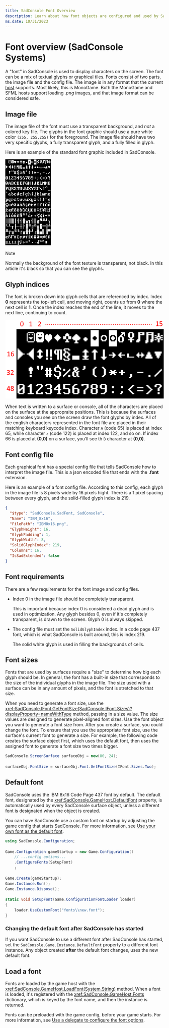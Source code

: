 ```yaml
---
title: SadConsole Font Overview
description: Learn about how font objects are configured and used by SadConsole. The SadFont type is the main font type used.
ms.date: 10/31/2023
---
```


# Font overview (SadConsole Systems)

A "font" in SadConsole is used to display characters on the screen. The font can be a mix of textual glyphs or graphical tiles. Fonts consist of two parts, the image file and the config file. The image is in any format that the current [host](host.md) supports. Most likely, this is MonoGame. Both the MonoGame and SFML hosts support loading _.png_ images, and that image format can be considered safe.

## Image file

The image file of the font must use a transparent background, and _not_ a colored key file. The glyphs in the font graphic should use a pure white color `(255, 255,255)` for the foreground. The image file should have two very specific glyphs, a fully transparent glyph, and a fully filled in glyph.

Here is an example of the standard font graphic included in SadConsole.

![font sample](images/fonts/font-sample.png)

>[!NOTE]
>Normally the background of the font texture is transparent, not black. In this article it's black so that you can see the glyphs.

## Glyph indices

The font is broken down into glyph cells that are referenced by index. Index **0** represents the top-left cell, and moving right, counts up from **0** where the next cell is **1**. Once the index reaches the end of the line, it moves to the next line, continuing to count.

![font indexing](images/fonts/how-font-works.png)

When text is written to a surface or console, all of the characters are placed on the surface at the appropraite positions. This is because the surfaces and consoles you see on the screen draw the font glyphs by index. All of the english characters represented in the font file are placed in their matching keyboard keycode index. Character `A` (code 65) is placed at index 65, while character `z` (code 122) is placed at index 122, and so on. If index 66 is placed at **(0,0)** on a surface, you'll see th `B` character at **(0,0)**.

## Font config file

Each graphical font has a special config file that tells SadConsole how to interpret the image file. This is a json encoded file that ends with the **.font** extension.

Here is an example of a font config file. According to this config, each glyph in the image file is 8 pixels wide by 16 pixels hight. There is a 1 pixel spacing between every glyph, and the solid-filled glyph index is 219.

```json
{
  "$type": "SadConsole.SadFont, SadConsole",
  "Name": "IBM_8x16",
  "FilePath": "IBM8x16.png",
  "GlyphHeight": 16,
  "GlyphPadding": 1,
  "GlyphWidth": 8,
  "SolidGlyphIndex": 219,
  "Columns": 16,
  "IsSadExtended": false
}
```

## Font requirements

There are a few requirements for the font image and config files.

- Index 0 in the image file should be completely transparent.

  This is important because index 0 is considered a dead glyph and is used in optimization. Any glyph besides 0, even if it's completely transparent, is drawn to the screen. Glyph 0 is always skipped.

- The config file must set the `SolidGlyphIndex` index. In a code page 437 font, which is what SadConsole is built around, this is index 219.

  The solid white glyph is used in filling the backgrounds of cells.

## Font sizes

Fonts that are used by surfaces require a "size" to determine how big each glyph should be. In general, the font has a built-in size that corresponds to the size of the individual glyphs in the image file. The size used with a surface can be in any amount of pixels, and the font is stretched to that size.

When you need to generate a font size, use the <xref:SadConsole.IFont.GetFontSize(SadConsole.IFont.Sizes)?displayProperty=nameWithType> method, passing in a size value. The size values are designed to generate pixel-aligned font sizes. Use the font object you want to generate a font size from. After you create a surface, you could change the font. To ensure that you use the appropriate font size, use the surface's current font to generate a size. For example, the following code creates the surface object first, which uses the default font, then uses the assigned font to generate a font size two times bigger.

```csharp
SadConsole.ScreenSurface surfaceObj = new(80, 24);

surfaceObj.FontSize = surfaceObj.Font.GetFontSize(IFont.Sizes.Two);
```

## Default font

SadConsole uses the IBM 8x16 Code Page 437 font by default. The default font, designated by the <xref:SadConsole.GameHost.DefaultFont> property, is automatically used by every SadConsole surface object, unless a different font is designated when the object is created.

You can have SadConsole use a custom font on startup by adjusting the game config that starts SadConsole. For more information, see [Use your own font as the default font](config.md#use-your-own-font-as-the-default-font).

```csharp
using SadConsole.Configuration;

Game.Configuration gameStartup = new Game.Configuration()
    // ...config options...
    .ConfigureFonts(SetupFont)
    ;

Game.Create(gameStartup);
Game.Instance.Run();
Game.Instance.Dispose();

static void SetupFont(Game.ConfigurationFontLoader loader)
{
    loader.UseCustomFont("fonts\\new.font");
}
```

### Changing the default font after SadConsole has started

If you want SadConsole to use a different font after SadConsole has started, set the `SadConsole.Game.Instance.DefaultFont` property to a different font instance. Any object created **after** the default font changes, uses the new default font.

## Load a font

Fonts are loaded by the game host with the <xref:SadConsole.GameHost.LoadFont(System.String)> method. When a font is loaded, it's registered with the <xref:SadConsole.GameHost.Fonts> dictionary, which is keyed by the font name, and then the instance is returned.

Fonts can be preloaded with the game config, before your game starts. For more information, see [Use a delegate to configure the font options](config.md#use-a-delegate-to-configure-the-font-options).
